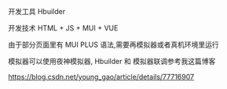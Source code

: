 开发工具 Hbuilder

开发技术 HTML + JS + MUI + VUE

由于部分页面里有 MUI PLUS 语法,需要再模拟器或者真机环境里运行

模拟器可以使用夜神模拟器, Hbuilder 和 模拟器联调参考我这篇博客  

https://blog.csdn.net/young_gao/article/details/77716907